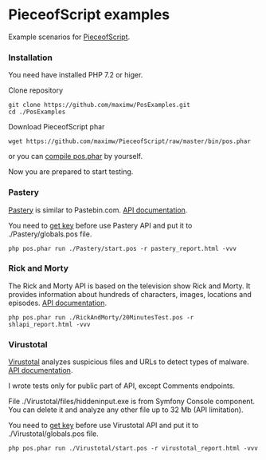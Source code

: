 # PieceofScript examples

Example scenarios for <a href="https://github.com/maximw/PieceofScript">PieceofScript</a>. 

### Installation
You need have installed PHP 7.2 or higer.

Clone repository

```
git clone https://github.com/maximw/PosExamples.git
cd ./PosExamples
```

Download PieceofScript phar

```
wget https://github.com/maximw/PieceofScript/raw/master/bin/pos.phar
```

or you can <a href="https://github.com/maximw/PieceofScript/blob/master/docs/usage.md#usage">compile pos.phar</a> by yourself.

Now you are prepared to start testing.

### Pastery

<a href="https://www.pastery.net/">Pastery</a> is similar to Pastebin.com. <a href="https://www.pastery.net/api/">API documentation</a>.

You need to <a href="https://www.pastery.net/login/">get key</a> before use Pastery API and put it to ./Pastery/globals.pos file.

```
php pos.phar run ./Pastery/start.pos -r pastery_report.html -vvv
```

### Rick and Morty

The Rick and Morty API is based on the television show Rick and Morty. It provides information about hundreds of characters, images, locations and episodes. 
<a href="https://rickandmortyapi.com/documentation/#rest">API documentation</a>.

```
php pos.phar run ./RickAndMorty/20MinutesTest.pos -r shlapi_report.html -vvv
```

### Virustotal

<a href="https://www.virustotal.com/">Virustotal</a> analyzes suspicious files and URLs to detect types of malware. <a href="https://developers.virustotal.com/reference">API documentation</a>.

I wrote tests only for public part of API, except Comments endpoints.

File ./Virustotal/files/hiddeninput.exe is from Symfony Console component. You can delete it and analyze any other file up to 32 Mb (API limitation).

You need to <a href="https://www.virustotal.com/gui/join-us">get key</a> before use Virustotal API and put it to ./Virustotal/globals.pos file.

```
php pos.phar run ./Virustotal/start.pos -r virustotal_report.html -vvv
```